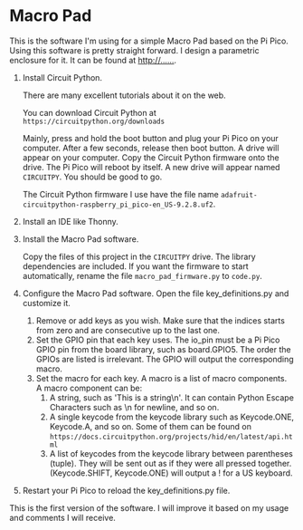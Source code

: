 # Macro Pad

This is the software I'm using for a simple Macro Pad based on the Pi Pico.  Using this software is pretty straight forward. I design a parametric enclosure for it. It can be found at [http://......](http://www.ctheroux.com/parametric-macro-pad/).

1. Install Circuit Python.  

    There are many excellent tutorials about it on the web.  

    You can download Circuit Python at `https://circuitpython.org/downloads`

    Mainly, press and hold the boot button and plug your Pi Pico on your computer.  After a few seconds,  release then boot button.  A drive will appear on your computer.  Copy the Circuit Python firmware onto the drive.  The Pi Pico will reboot by itself.  A new drive will appear named `CIRCUITPY`. You should be good to go.

    The Circuit Python firmware I use have the file name `adafruit-circuitpython-raspberry_pi_pico-en_US-9.2.8.uf2`.

1. Install an IDE like Thonny.

1. Install the Macro Pad software.

    Copy the files of this project in the `CIRCUITPY` drive.  The library dependencies are included.  If you want the firmware to start automatically, rename the file `macro_pad_firmware.py` to `code.py`.

1. Configure the Macro Pad software.  Open the file key_definitions.py and customize it.

    1. Remove or add keys as you wish.  Make sure that the indices starts from zero and are consecutive up to the last one.
    1. Set the GPIO pin that each key uses.  The io_pin must be a Pi Pico GPIO pin from the board library, such as board.GPIO5. The order the GPIOs are listed is irrelevant. The GPIO will output the corresponding macro.
    1. Set the macro for each key.  A macro is a list of macro components.  A macro component can be:
        1. A string, such as 'This is a string\n'.  It can contain Python Escape Characters such as \n for newline, and so on.
        1. A single keycode from the keycode library such as Keycode.ONE, Keycode.A, and so on.  Some of them can be found on `https://docs.circuitpython.org/projects/hid/en/latest/api.html`
        1. A list of keycodes from the keycode library between parentheses (tuple).  They will be sent out as if they were all pressed together.  (Keycode.SHIFT, Keycode.ONE) will output a ! for a US keyboard. 

1. Restart your Pi Pico to reload the key_definitions.py file.

This is the first version of the software.  I will improve it based on my usage and comments I will receive.
